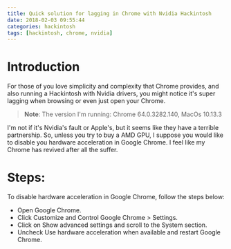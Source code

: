 ```yaml
---
title: Quick solution for lagging in Chrome with Nvidia Hackintosh
date: 2018-02-03 09:55:44
categories: hackintosh
tags: [hackintosh, chrome, nvidia]
---
```


# Introduction

For those of you love simplicity and complexity that Chrome provides, and also running a Hackintosh with Nvidia drivers, you might notice it's super lagging when browsing or even just open your Chrome.

> **Note**: The version I'm running: Chrome 64.0.3282.140, MacOs 10.13.3

I'm not if it's Nvidia's fault or Apple's, but it seems like they have a terrible partnership. So, unless you try to buy a AMD GPU, I suppose you would like to disable you hardware acceleration in Google Chrome. I feel like my Chrome has revived after all the suffer.

<!--more-->

# Steps:

To disable hardware acceleration in Google Chrome, follow the steps below:

* Open Google Chrome.
* Click Customize and Control Google Chrome > Settings.
* Click on Show advanced settings and scroll to the System section.
* Uncheck Use hardware acceleration when available and restart Google Chrome.

